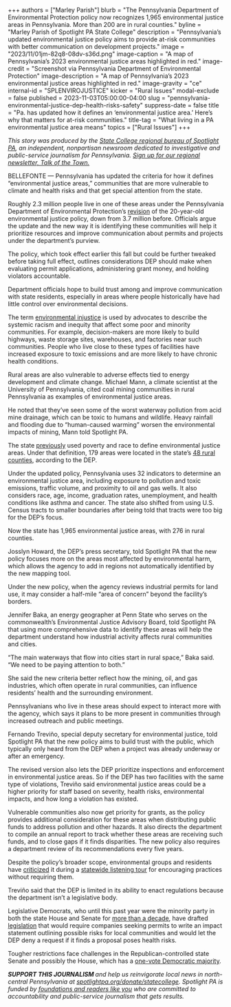 +++
authors = ["Marley Parish"]
blurb = "The Pennsylvania Department of Environmental Protection policy now recognizes 1,965 environmental justice areas in Pennsylvania. More than 200 are in rural counties."
byline = "Marley Parish of Spotlight PA State College"
description = "Pennsylvania’s updated environmental justice policy aims to provide at-risk communities with better communication on development projects."
image = "2023/11/01jm-82q8-08dv-s36d.png"
image-caption = "A map of Pennsylvania’s 2023 environmental justice areas highlighted in red."
image-credit = "Screenshot via Pennsylvania Department of Environmental Protection"
image-description = "A map of Pennsylvania’s 2023 environmental justice areas highlighted in red."
image-gravity = "ce"
internal-id = "SPLENVIROJUSTICE"
kicker = "Rural Issues"
modal-exclude = false
published = 2023-11-03T05:00:00-04:00
slug = "pennsylvania-environmental-justice-dep-health-risks-safety"
suppress-date = false
title = "Pa. has updated how it defines an ‘environmental justice area.’ Here’s why that matters for at-risk communities."
title-tag = "What living in a PA environmental justice area means"
topics = ["Rural Issues"]
+++

<em>This story was produced by the </em><a href="https://www.spotlightpa.org/statecollege"><em>State College regional bureau of Spotlight PA</em></a><em>, an independent, nonpartisan newsroom dedicated to investigative and public-service journalism for Pennsylvania. </em><a href="https://www.spotlightpa.org/newsletters/talkofthetown"><em>Sign up for our regional newsletter, Talk of the Town.</em></a>

BELLEFONTE — Pennsylvania has updated the criteria for how it defines “environmental justice areas,” communities that are more vulnerable to climate and health risks and that get special attention from the state.

Roughly 2.3 million people live in one of these areas under the Pennsylvania Department of Environmental Protection’s <a href="https://web.archive.org/20231226172658/https://www.depgreenport.state.pa.us/elibrary/GetDocument?docId=5600403&amp;DocName=ENVIRONMENTAL%20JUSTICE%20POLICY.PDF">revision</a> of the 20-year-old environmental justice policy, down from 3.7 million before. Officials argue the update and the new way it is identifying these communities will help it prioritize resources and improve communication about permits and projects under the department’s purview.

The policy, which took effect earlier this fall but could be further tweaked before taking full effect, outlines considerations DEP should make when evaluating permit applications, administering grant money, and holding violators accountable.

Department officials hope to build trust among and improve communication with state residents, especially in areas where people historically have had little control over environmental decisions.

<script src="https://www.spotlightpa.org/embed.js" async></script><div data-spl-embed-version="1" data-spl-src="https://www.spotlightpa.org/embeds/newsletter/?cta=Sign%20up%20for%20our%20new%20regional%20newsletter%2C%20%3Cb%3ETalk%20of%20the%20Town%3C%2Fb%3E%2C%20and%20get%20all%20the%20news%20and%20notes%20from%20State%20College%20and%20north-central%20PA.&button=Sign%20Up%20Now&preselect=state_college&eyebrow=DON'T%20MISS%20A%20BEAT"></div>

The term <a href="https://web.archive.org/20160901162856/https://www.nrdc.org/stories/environmental-justice-movement">environmental injustice</a> is used by advocates to describe the systemic racism and inequity that affect some poor and minority communities. For example, decision-makers are more likely to build highways, waste storage sites, warehouses, and factories near such communities. People who live close to these types of facilities have increased exposure to toxic emissions and are more likely to have chronic health conditions.

Rural areas are also vulnerable to adverse effects tied to energy development and climate change. Michael Mann, a climate scientist at the University of Pennsylvania, cited coal mining communities in rural Pennsylvania as examples of environmental justice areas.

He noted that they’ve seen some of the worst waterway pollution from acid mine drainage, which can be toxic to humans and wildlife. Heavy rainfall and flooding due to “human-caused warming” worsen the environmental impacts of mining, Mann told Spotlight PA.

The state <a href="https://padep-1.maps.arcgis.com/apps/webappviewer/index.html?id=f31a188de122467691cae93c3339469c">previously</a> used poverty and race to define environmental justice areas. Under that definition, 179 areas were located in the state’s <a href="https://www.rural.pa.gov/data/rural-urban-definitions">48 rural counties</a>, according to the DEP.

Under the updated policy, Pennsylvania uses 32 indicators to determine an environmental justice area, including exposure to pollution and toxic emissions, traffic volume, and proximity to oil and gas wells. It also considers race, age, income, graduation rates, unemployment, and health conditions like asthma and cancer. The state also shifted from using U.S. Census tracts to smaller boundaries after being told that tracts were too big for the DEP’s focus.

Now the state has 1,965 environmental justice areas, with 276 in rural counties.

Josslyn Howard, the DEP’s press secretary, told Spotlight PA that the new policy focuses more on the areas most affected by environmental harm, which allows the agency to add in regions not automatically identified by the new mapping tool.

Under the new policy, when the agency reviews industrial permits for land use, it may consider a half-mile “area of concern” beyond the facility’s borders.

Jennifer Baka, an energy geographer at Penn State who serves on the commonwealth’s Environmental Justice Advisory Board, told Spotlight PA that using more comprehensive data to identify these areas will help the department understand how industrial activity affects rural communities and cities.

“The main waterways that flow into cities start in rural space,” Baka said. “We need to be paying attention to both.”

She said the new criteria better reflect how the mining, oil, and gas industries, which often operate in rural communities, can influence residents’ health and the surrounding environment.

Pennsylvanians who live in these areas should expect to interact more with the agency, which says it plans to be more present in communities through increased outreach and public meetings.

<script src="https://www.spotlightpa.org/embed.js" async></script><div data-spl-embed-version="1" data-spl-src="https://www.spotlightpa.org/embeds/donate/"></div>

Fernando Treviño, special deputy secretary for environmental justice, told Spotlight PA that the new policy aims to build trust with the public, which typically only heard from the DEP when a project was already underway or after an emergency.

The revised version also lets the DEP prioritize inspections and enforcement in environmental justice areas. So if the DEP has two facilities with the same type of violations, Treviño said environmental justice areas could be a higher priority for staff based on severity, health risks, environmental impacts, and how long a violation has existed.

Vulnerable communities also now get priority for grants, as the policy provides additional consideration for these areas when distributing public funds to address pollution and other hazards. It also directs the department to compile an annual report to track whether these areas are receiving such funds, and to close gaps if it finds disparities. The new policy also requires a department review of its recommendations every five years.

Despite the policy’s broader scope, environmental groups and residents have <a href="https://web.archive.org/20231027211847/https://whyy.org/articles/pa-dep-environmental-justice-policy-critics/">criticized</a> it during a <a href="https://web.archive.org/20231110102027/https://forms.office.com/pages/responsepage.aspx?id=QSiOQSgB1U2bbEf8Wpob3hNPqnZ4SKxHp_N2tbUtnJNUM1kyUUo2VkVXTkpXUlhFNjZFUjNSQ1g1TCQlQCN0PWcu">statewide listening tour</a> for encouraging practices without requiring them.

Treviño said that the DEP is limited in its ability to enact regulations because the department isn’t a legislative body.

Legislative Democrats, who until this past year were the minority party in both the state House and Senate for <a href="https://www.spotlightpa.org/news/2022/11/pa-governor-election-2022-results-house-democrats-flip-republican-control/">more than a decade</a>, have drafted <a href="https://web.archive.org/20231103093617/https://www.legis.state.pa.us/cfdocs/billinfo/billinfo.cfm?sYear=2023&amp;sInd=0&amp;body=H&amp;type=B&amp;bn=652">legislation</a> that would require companies seeking permits to write an impact statement outlining possible risks for local communities and would let the DEP deny a request if it finds a proposal poses health risks.

Tougher restrictions face challenges in the Republican-controlled state Senate and possibly the House, which has a <a href="https://www.spotlightpa.org/news/2023/09/pennsylvania-special-election-house-control-allegheny-county/">one-vote Democratic majority</a>.

<strong><em>SUPPORT THIS JOURNALISM </em></strong><em>and help us reinvigorate local news in north-central Pennsylvania at </em><a href="https://www.spotlightpa.org/donate/statecollege"><em>spotlightpa.org/donate/statecollege</em></a><em>. Spotlight PA is funded by </em><a href="https://www.spotlightpa.org/support"><em>foundations and readers like you</em></a><em> who are committed to accountability and public-service journalism that gets results.</em>
